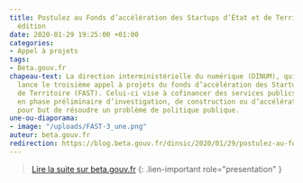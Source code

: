 ```yaml
---
title: Postulez au Fonds d’accélération des Startups d’État et de Territoire ! - 3e
  édition
date: 2020-01-29 19:25:00 +01:00
categories:
- Appel à projets
tags:
- Beta.gouv.fr
chapeau-text: La direction interministérielle du numérique (DINUM), qui porte beta.gouv.fr,
  lance le troisième appel à projets du fonds d’accélération des Startups d’État et
  de Territoire (FAST). Celui-ci vise à cofinancer des services publics numériques
  en phase préliminaire d’investigation, de construction ou d’accélération, qui ont
  pour but de résoudre un problème de politique publique.
une-ou-diaporama:
- image: "/uploads/FAST-3_une.png"
auteur: beta.gouv.fr
redirection: https://blog.beta.gouv.fr/dinsic/2020/01/29/postulez-au-fonds-d-acceleration-des-startups-d-etat-et-de-territoire-3eme-edition/
---
```


> [Lire la suite sur beta.gouv.fr](https://blog.beta.gouv.fr/dinsic/2020/01/29/postulez-au-fonds-d-acceleration-des-startups-d-etat-et-de-territoire-3eme-edition/)
{: .lien-important role="presentation" }
